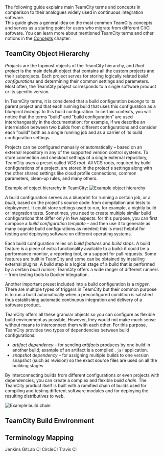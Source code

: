 [//]: # (title: Introduction to TeamCity Terminology)
[//]: # (auxiliary-id: Introduction to TeamCity Terminology)

The following guide explains main TeamCity terms and concepts in comparison to their analogues widely used in continuous integration software.   
This guide gives a general idea on the most common TeamCity concepts and serves as a starting point for users who migrate from different CI/CI software. You can learn more about mentioned TeamCity terms and other notions in the [Concepts](concepts.md) chapter.

## TeamCity Object Hierarchy

_Projects_ are the topmost objects of the TeamCity hierarchy, and _Root project_ is the main default object that contains all the custom projects and their subprojects. Each project serves for storing logically related _build configurations_ and determining their common settings and parameters. Most often, the TeamCity project corresponds to a single software product or its specific version.

<tip>

In TeamCity terms, it is considered that a build configuration _belongs_ to its parent project and that each running build that uses this configuration as a blueprint _belongs_ to this build configuration. In certain contexts, you will notice that the terms "build" and "build configuration" are used interchangeably in the documentation: for example, if we describe an interrelation between two builds from different configurations and consider each "build" both as a single running job and as a carrier of its build configuration settings.

</tip>

Projects can be configured manually or automatically – based on an external repository in any of the supported version control systems. To store connection and checkout settings of a single external repository, TeamCity uses a preset called _VCS root_. All VCS roots, required by build configurations of a project, are stored in the project's settings along with the other shared settings like cloud profile connections, common parameters, clean-up rules, and many others.

Example of object hierarchy in TeamCity:
<img src="ex-hierarchy.png" alt="Example object hierarchy"/>

A build configuration serves as a blueprint for running a certain job, or a _build_, based on the project's source code: from compilation and tests to deployment. It could store settings used to run, for example, a nightly build or integration tests. Sometimes, you need to create multiple similar build configurations that differ only in few aspects: for this purpose, you can first compose a _build configuration template_ – and then use it to generate as many cognate build configurations as needed; this is most helpful for testing and deploying software on different operating systems.

Each build configuration relies on _build features_ and _build steps_. A build feature is a piece of extra functionality available to a build: it could be a performance monitor, a reporting tool, or a support for pull requests. Some features are built in TeamCity and some can be obtained by installing external plugins. A build step is a logical stage of a build that is performed by a certain _build runner_; TeamCity offers a wide ranger of different runners – from testing tools to Docker integration.

Another important preset included into a build configuration is a _trigger_. There are multiple types of triggers in TeamCity but their common purpose is to run a build automatically when a preconfigured condition is satisfied thus establishing automatic continuous integration and delivery of a software product.

TeamCity offers all these granular objects so you can configure as flexible build environment as possible. However, they would not make much sense without means to interconnect them with each other. For this purpose, TeamCity provides two types of dependencies between build configurations:
* _artifact dependency_ – for sending _artifacts_ produces by one build in another build; example of an artifact is a compiled `.jar` application.
* _snapshot dependency_ – for assigning multiple builds to one version snapshot (such as revision) so the exact source files are used on all the building stages.

By interconnecting builds from different configurations or even projects with dependencies, you can create a complex and flexible _build chain_. The TeamCity product itself is built with a ramified chain of builds used for compiling and testing different software modules and for deploying the resulting distributives to web.

<img src="ex-build-chain.png" alt="Example build chain"/>

## TeamCity Build Environment

## Terminology Mapping

Jenkins
GitLab CI
CircleCI
Travis CI